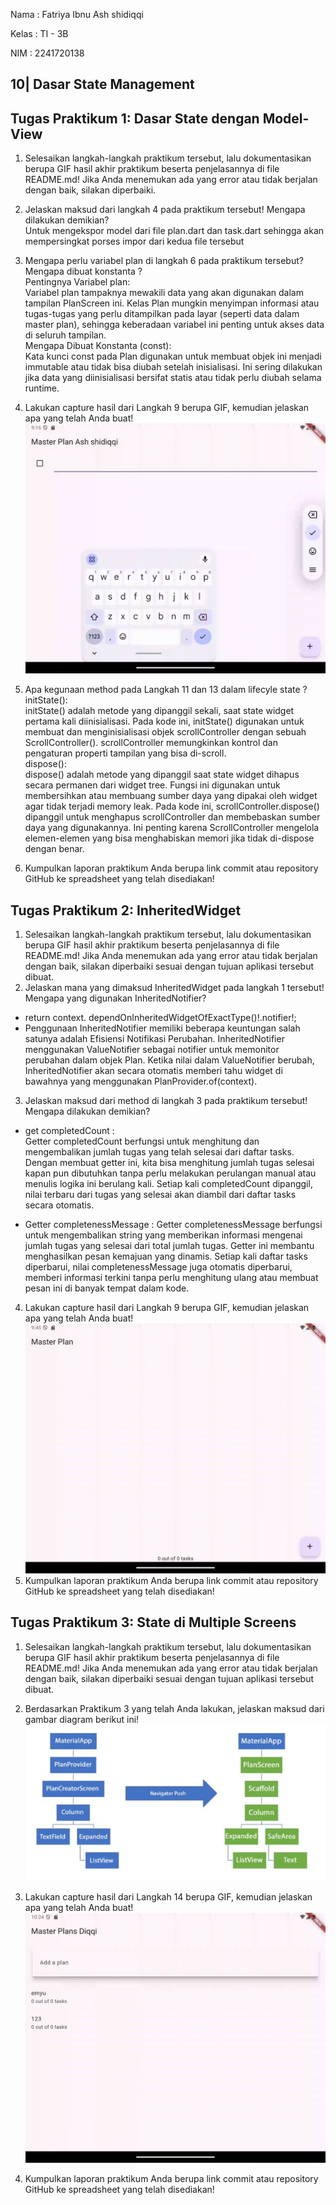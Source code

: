 Nama    : Fatriya Ibnu Ash shidiqqi

Kelas   : TI - 3B

NIM     : 2241720138

## 10| Dasar State Management

##  Tugas Praktikum 1: Dasar State dengan Model-View
1. Selesaikan langkah-langkah praktikum tersebut, lalu dokumentasikan berupa GIF hasil akhir praktikum beserta penjelasannya di file README.md! Jika Anda menemukan ada yang error atau tidak berjalan dengan baik, silakan diperbaiki. <br>
2. Jelaskan maksud dari langkah 4 pada praktikum tersebut! Mengapa dilakukan demikian? <br>
Untuk mengekspor model dari file plan.dart dan task.dart sehingga akan mempersingkat porses impor dari kedua file tersebut
3. Mengapa perlu variabel plan di langkah 6 pada praktikum tersebut? Mengapa dibuat konstanta ? <br>
Pentingnya Variabel plan: <br>
Variabel plan tampaknya mewakili data yang akan digunakan dalam tampilan PlanScreen ini. Kelas Plan mungkin menyimpan informasi atau tugas-tugas yang perlu ditampilkan pada layar (seperti data dalam master plan), sehingga keberadaan variabel ini penting untuk akses data di seluruh tampilan. <br>
Mengapa Dibuat Konstanta (const): <br>
Kata kunci const pada Plan digunakan untuk membuat objek ini menjadi immutable atau tidak bisa diubah setelah inisialisasi. Ini sering dilakukan jika data yang diinisialisasi bersifat statis atau tidak perlu diubah selama runtime.

4. Lakukan capture hasil dari Langkah 9 berupa GIF, kemudian jelaskan apa yang telah Anda buat!<br>
![alt text](assets/prak1.gif)
5. Apa kegunaan method pada Langkah 11 dan 13 dalam lifecyle state ?<br>
initState(): <br>
initState() adalah metode yang dipanggil sekali, saat state widget pertama kali diinisialisasi. Pada kode ini, initState() digunakan untuk membuat dan menginisialisasi objek scrollController dengan sebuah ScrollController(). scrollController memungkinkan kontrol dan pengaturan properti tampilan yang bisa di-scroll. <br>
dispose(): <br>
dispose() adalah metode yang dipanggil saat state widget dihapus secara permanen dari widget tree. Fungsi ini digunakan untuk membersihkan atau membuang sumber daya yang dipakai oleh widget agar tidak terjadi memory leak. Pada kode ini, scrollController.dispose() dipanggil untuk menghapus scrollController dan membebaskan sumber daya yang digunakannya. Ini penting karena ScrollController mengelola elemen-elemen yang bisa menghabiskan memori jika tidak di-dispose dengan benar.

6. Kumpulkan laporan praktikum Anda berupa link commit atau repository GitHub ke spreadsheet yang telah disediakan!<br>

##  Tugas Praktikum 2: InheritedWidget
1. Selesaikan langkah-langkah praktikum tersebut, lalu dokumentasikan berupa GIF hasil akhir praktikum beserta penjelasannya di file README.md! Jika Anda menemukan ada yang error atau tidak berjalan dengan baik, silakan diperbaiki sesuai dengan tujuan aplikasi tersebut dibuat. <br>
2. Jelaskan mana yang dimaksud InheritedWidget pada langkah 1 tersebut! Mengapa yang digunakan InheritedNotifier? <br>
- return context.
    dependOnInheritedWidgetOfExactType<PlanProvider>()!.notifier!; <br>
- Penggunaan InheritedNotifier memiliki beberapa keuntungan salah satunya adalah Efisiensi Notifikasi Perubahan. InheritedNotifier menggunakan ValueNotifier sebagai notifier untuk memonitor perubahan dalam objek Plan. Ketika nilai dalam ValueNotifier berubah, InheritedNotifier akan secara otomatis memberi tahu widget di bawahnya yang menggunakan PlanProvider.of(context).

3. Jelaskan maksud dari method di langkah 3 pada praktikum tersebut! Mengapa dilakukan demikian? <br>
- get completedCount :  <br>
 Getter completedCount berfungsi untuk menghitung dan mengembalikan jumlah tugas yang telah selesai dari daftar tasks. Dengan membuat getter ini, kita bisa menghitung jumlah tugas selesai kapan pun dibutuhkan tanpa perlu melakukan perulangan manual atau menulis logika ini berulang kali. Setiap kali completedCount dipanggil, nilai terbaru dari tugas yang selesai akan diambil dari daftar tasks secara otomatis. <br>

- Getter completenessMessage :
Getter completenessMessage berfungsi untuk mengembalikan string yang memberikan informasi mengenai jumlah tugas yang selesai dari total jumlah tugas. Getter ini membantu menghasilkan pesan kemajuan yang dinamis. Setiap kali daftar tasks diperbarui, nilai completenessMessage juga otomatis diperbarui, memberi informasi terkini tanpa perlu menghitung ulang atau membuat pesan ini di banyak tempat dalam kode. <br>


4. Lakukan capture hasil dari Langkah 9 berupa GIF, kemudian jelaskan apa yang telah Anda buat! <br>
![alt text](assets/prak2.gif)
5. Kumpulkan laporan praktikum Anda berupa link commit atau repository GitHub ke spreadsheet yang telah disediakan! <br>

##  Tugas Praktikum 3: State di Multiple Screens
1. Selesaikan langkah-langkah praktikum tersebut, lalu dokumentasikan berupa GIF hasil akhir praktikum beserta penjelasannya di file README.md! Jika Anda menemukan ada yang error atau tidak berjalan dengan baik, silakan diperbaiki sesuai dengan tujuan aplikasi tersebut dibuat.
2. Berdasarkan Praktikum 3 yang telah Anda lakukan, jelaskan maksud dari gambar diagram berikut ini! <br>
![alt text](assets/image.png)


3. Lakukan capture hasil dari Langkah 14 berupa GIF, kemudian jelaskan apa yang telah Anda buat!
![alt text](assets/prak3.gif)
4. Kumpulkan laporan praktikum Anda berupa link commit atau repository GitHub ke spreadsheet yang telah disediakan!
